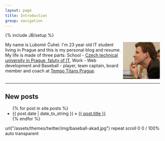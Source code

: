 ```yaml
---
layout: page
title: Introduction
group: navigation
---
```

{% include JB/setup %}
<p id="hiding" style="height: 120px"><img src="/assets/themes/twitter/img/profile.jpg" style="float: right; " />My name is Lubomír Čuhel. I'm 23 year old IT student living in Prague and this is my personal blog and resume. My life is made of three parts:   
    School - <a href="http://fit.cvut.cz/en" target="_blank">Czech technical university in Prague, faluty of IT</a>,
    Work - Web development and
    Baseball - player, team captain, board member and coach at <a href="http://titans.cz" target="_blank">Tempo Titans Prague</a>.  
</p>
<hr>
<h2>New posts</h2>

<ul class="posts">
  {% for post in site.posts %}
    <li><span>{{ post.date | date_to_string }}</span> &raquo; <a href="{{ BASE_PATH }}{{ post.url }}">{{ post.title }}</a></li>
  {% endfor %}
</ul>
url("/assets/themes/twitter/img/baseball-akad.jpg") repeat scroll 0 0 / 100% auto transparent
